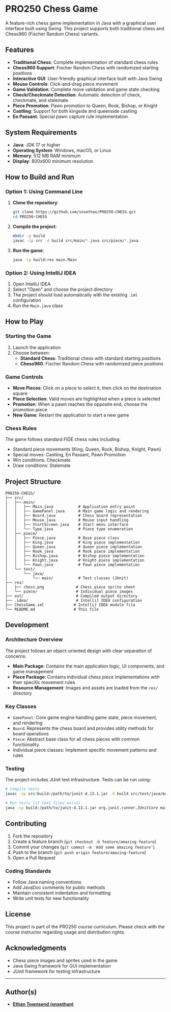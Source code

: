 # PRO250 Chess Game

A feature-rich chess game implementation in Java with a graphical user interface built using Swing. This project supports both traditional chess and Chess960 (Fischer Random Chess) variants.

## Features

- **Traditional Chess**: Complete implementation of standard chess rules
- **Chess960 Support**: Fischer Random Chess with randomized starting positions
- **Interactive GUI**: User-friendly graphical interface built with Java Swing
- **Mouse Controls**: Click-and-drag piece movement
- **Game Validation**: Complete move validation and game state checking
- **Check/Checkmate Detection**: Automatic detection of check, checkmate, and stalemate
- **Piece Promotion**: Pawn promotion to Queen, Rook, Bishop, or Knight
- **Castling**: Support for both kingside and queenside castling
- **En Passant**: Special pawn capture rule implementation

## System Requirements

- **Java**: JDK 17 or higher
- **Operating System**: Windows, macOS, or Linux
- **Memory**: 512 MB RAM minimum
- **Display**: 800x600 minimum resolution

## How to Build and Run

### Option 1: Using Command Line

1. **Clone the repository**:
   ```bash
   git clone https://github.com/snxethan/PRO250-CHESS.git
   cd PRO250-CHESS
   ```

2. **Compile the project**:
   ```bash
   mkdir -p build
   javac -cp src -d build src/main/*.java src/piece/*.java
   ```

3. **Run the game**:
   ```bash
   java -cp build:res main.Main
   ```

### Option 2: Using IntelliJ IDEA

1. Open IntelliJ IDEA
2. Select "Open" and choose the project directory
3. The project should load automatically with the existing `.iml` configuration
4. Run the `Main.java` class

## How to Play

### Starting the Game

1. Launch the application
2. Choose between:
   - **Standard Chess**: Traditional chess with standard starting positions
   - **Chess960**: Fischer Random Chess with randomized piece positions

### Game Controls

- **Move Pieces**: Click on a piece to select it, then click on the destination square
- **Piece Selection**: Valid moves are highlighted when a piece is selected
- **Promotion**: When a pawn reaches the opposite end, choose the promotion piece
- **New Game**: Restart the application to start a new game

### Chess Rules

The game follows standard FIDE chess rules including:
- Standard piece movements (King, Queen, Rook, Bishop, Knight, Pawn)
- Special moves: Castling, En Passant, Pawn Promotion
- Win conditions: Checkmate
- Draw conditions: Stalemate

## Project Structure

```
PRO250-CHESS/
├── src/
│   ├── main/
│   │   ├── Main.java           # Application entry point
│   │   ├── GamePanel.java      # Main game logic and rendering
│   │   ├── Board.java          # Chess board representation
│   │   ├── Mouse.java          # Mouse input handling
│   │   ├── StartScreen.java    # Start menu interface
│   │   └── Type.java           # Piece type enumeration
│   ├── piece/
│   │   ├── Piece.java          # Base piece class
│   │   ├── King.java           # King piece implementation
│   │   ├── Queen.java          # Queen piece implementation
│   │   ├── Rook.java           # Rook piece implementation
│   │   ├── Bishop.java         # Bishop piece implementation
│   │   ├── Knight.java         # Knight piece implementation
│   │   └── Pawn.java           # Pawn piece implementation
│   └── test/
│       └── java/
│           └── main/           # Test classes (JUnit)
├── res/
│   ├── chess.png              # Chess piece sprite sheet
│   └── piece/                 # Individual piece images
├── out/                       # Compiled output directory
├── .idea/                     # IntelliJ IDEA configuration
├── ChessGame.iml             # IntelliJ IDEA module file
└── README.md                 # This file
```

## Development

### Architecture Overview

The project follows an object-oriented design with clear separation of concerns:

- **Main Package**: Contains the main application logic, UI components, and game management
- **Piece Package**: Contains individual chess piece implementations with their specific movement rules
- **Resource Management**: Images and assets are loaded from the `res/` directory

### Key Classes

- `GamePanel`: Core game engine handling game state, piece movement, and rendering
- `Board`: Represents the chess board and provides utility methods for board operations
- `Piece`: Abstract base class for all chess pieces with common functionality
- Individual piece classes: Implement specific movement patterns and rules

### Testing

The project includes JUnit test infrastructure. Tests can be run using:

```bash
# Compile tests
javac -cp src:build:/path/to/junit-4.13.1.jar -d build src/test/java/main/*.java

# Run tests (if test files exist)
java -cp build:/path/to/junit-4.13.1.jar org.junit.runner.JUnitCore main.TestClassName
```

## Contributing

1. Fork the repository
2. Create a feature branch (`git checkout -b feature/amazing-feature`)
3. Commit your changes (`git commit -m 'Add some amazing feature'`)
4. Push to the branch (`git push origin feature/amazing-feature`)
5. Open a Pull Request

### Coding Standards

- Follow Java naming conventions
- Add JavaDoc comments for public methods
- Maintain consistent indentation and formatting
- Write unit tests for new functionality

## License

This project is part of the PRO250 course curriculum. Please check with the course instructor regarding usage and distribution rights.

## Acknowledgments

- Chess piece images and sprites used in the game
- Java Swing framework for GUI implementation
- JUnit framework for testing infrastructure

---

## Author(s)

- [**Ethan Townsend (snxethan)**](www.ethantownsend.dev)

